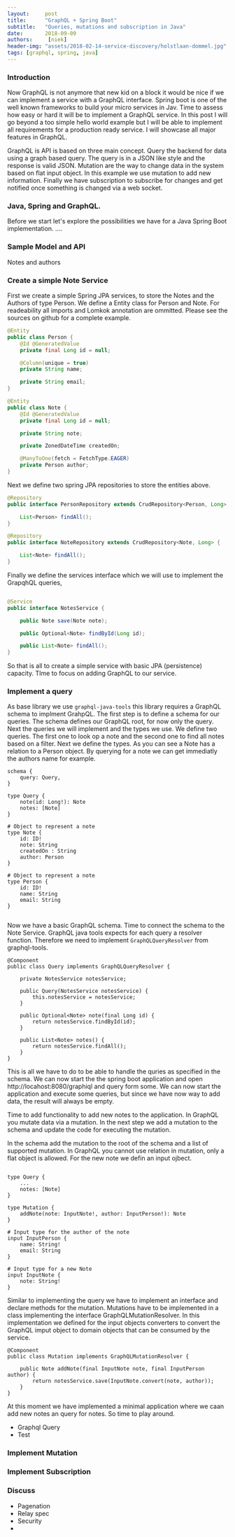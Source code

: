 ```yaml
---
layout:     post
title:      "GraphQL + Spring Boot"
subtitle:   "Queries, mutations and subscription in Java"
date:       2018-09-09
authors:     [niek]
header-img: "assets/2018-02-14-service-discovery/holstlaan-dommel.jpg"
tags: [graphql, spring, java]
---
```


### Introduction
Now GraphQL is not anymore that new kid on a block it would be nice if we can implement a service with a GraphQL interface. Spring boot is one of the well known frameworks to build your micro services in Jav. Time to assess how easy or hard it will be to implement a GraphQL service. In this post I will go beyond a too simple hello world example but I will be able to implement all requirements for a production ready service. I will showcase all major features in GraphQL.

GraphQL is API is based on three main concept. Query the backend for data using a graph based query. The query is in a JSON like style and the response is valid JSON. Mutation are the way to change data in the system based on flat input object. In this example we use mutation to add new information. Finally we have subscription to subscribe for changes and get notified once something is changed via a web socket.

### Java, Spring and GraphQL.
Before we start let's explore the possibilities we have for a Java Spring Boot implementation.
....

### Sample Model and API
Notes and authors


### Create a simple Note Service
First we create a simple Spring JPA services, to store the Notes and the Authors of type Person. We define a Entity class for Person and Note. For readeability all imports and Lomkok annotation are ommitted. Please see the sources on github for a complete example.

```java
@Entity
public class Person {
    @Id @GeneratedValue
    private final Long id = null;

    @Column(unique = true)
    private String name;

    private String email;
}
```
```java
@Entity
public class Note {
    @Id @GeneratedValue
    private final Long id = null;

    private String note;

    private ZonedDateTime createdOn;

    @ManyToOne(fetch = FetchType.EAGER)
    private Person author;
}
```

Next we define two spring JPA repositories to store the entities above.

```java
@Repository
public interface PersonRepository extends CrudRepository<Person, Long> {

    List<Person> findAll();
}

```
```java
@Repository
public interface NoteRepository extends CrudRepository<Note, Long> {

    List<Note> findAll();
}
```

Finally we define the services interface which we will use to implement the GrapqhQL queries, 

```java

@Service
public interface NotesService {

    public Note save(Note note);

    public Optional<Note> findById(Long id);

    public List<Note> findAll();
}

```

So that is all to create a simple service with basic JPA (persistence) capacity. TIme to focus on adding GraphQL to our service.


### Implement a query
As base library we use `graphql-java-tools` this library requires a GraphQL schema to implment GrahpQL. The first step is to define a schema for our queries. The schema defines our GraphQL root, for now only the query. Next the queries we will implement and the types we use. We define two queries. The first one to look op a note and the second one to find all notes based on a filter. Next we define the types. As you can see a Note has a relation to a Person object. By querying for a note we can get immediatly the authors name for example.

```
schema {
    query: Query,
}

type Query {
    note(id: Long!): Note
    notes: [Note]
}

# Object to represent a note
type Note {
    id: ID!
    note: String
    createdOn : String
    author: Person
}

# Object to represent a note
type Person {
    id: ID!
    name: String
    email: String
}


```
Now we have a basic GraphQL schema. Time to connect the schema to the Note Service. GraphQL java tools expects for each query a resolver function. Therefore we need to implement `GraphQLQueryResolver` from graphql-tools.


```
@Component
public class Query implements GraphQLQueryResolver {

    private NotesService notesService;

    public Query(NotesService notesService) {
        this.notesService = notesService;
    }

    public Optional<Note> note(final Long id) {
        return notesService.findById(id);
    }

    public List<Note> notes() {
        return notesService.findAll();
    }
}
```

This is all we have to do to be able to handle the quries as specified in the schema. We can now start the the spring boot application and open http://locahost:8080/graphiql and query form some. We can now start the application and execute some queries, but since we have now way to add data, the result will always be empty.

Time to add functionality to add new notes to the application. In GraphQL you mutate data via a mutation. In the next step we add a mutation to the schema and update the code for executing the mutation.

In the schema add the mutation to the root of the schema and a list of supported mutation. In GraphQL you cannot use relation in mutation, only a flat object is allowed. For the new note we defin an input ojbect.

```

type Query {
    ...
    notes: [Note]
}

type Mutation {
    addNote(note: InputNote!, author: InputPerson!): Note
}

# Input type for the author of the note
input InputPerson {
    name: String!
    email: String
}

# Input type for a new Note
input InputNote {
    note: String!
}
```

Similar to implementing the query we have to implement an interface and declare methods for the mutation. Mutations have to be implemented in a class implementing the interface GraphQLMutationResolver. In this implementation we defined for the input objects converters to convert the GraphQL imput object to domain objects that can be consumed by the service.

```
@Component
public class Mutation implements GraphQLMutationResolver {

    public Note addNote(final InputNote note, final InputPerson author) {
        return notesService.save(InputNote.convert(note, author));
    }
}

```

At this moment we have implemented a minimal application where we caan add new notes an query for notes. So time to play around.



- Graphql Query
- Test

### Implement Mutation

### Implement Subscription


### Discuss
- Pagenation
- Relay spec
- Security
-

